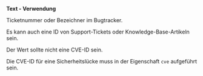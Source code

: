 **Text - Verwendung**

Ticketnummer oder Bezeichner im Bugtracker.

Es kann auch eine ID von Support-Tickets oder Knowledge-Base-Artikeln sein.

Der Wert sollte nicht eine CVE-ID sein.

Die CVE-ID für eine Sicherheitslücke muss in der Eigenschaft `cve` aufgeführt sein.
